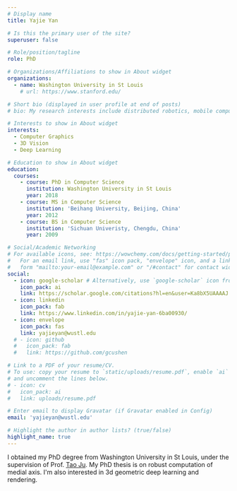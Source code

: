 ```yaml
---
# Display name
title: Yajie Yan

# Is this the primary user of the site?
superuser: false

# Role/position/tagline
role: PhD

# Organizations/Affiliations to show in About widget
organizations:
  - name: Washington University in St Louis
    # url: https://www.stanford.edu/

# Short bio (displayed in user profile at end of posts)
# bio: My research interests include distributed robotics, mobile computing and programmable matter.

# Interests to show in About widget
interests:
  - Computer Graphics
  - 3D Vision
  - Deep Learning

# Education to show in About widget
education:
  courses:
    - course: PhD in Computer Science
      institution: Washington University in St Louis
      year: 2018
    - course: MS in Computer Science
      institution: 'Beihang University, Beijing, China'
      year: 2012
    - course: BS in Computer Science
      institution: 'Sichuan Univeristy, Chengdu, China'
      year: 2009

# Social/Academic Networking
# For available icons, see: https://wowchemy.com/docs/getting-started/page-builder/#icons
#   For an email link, use "fas" icon pack, "envelope" icon, and a link in the
#   form "mailto:your-email@example.com" or "/#contact" for contact widget.
social:
  - icon: google-scholar # Alternatively, use `google-scholar` icon from `ai` icon pack
    icon_pack: ai
    link: https://scholar.google.com/citations?hl=en&user=Ka8bX5UAAAAJ
  - icon: linkedin
    icon_pack: fab
    link: https://www.linkedin.com/in/yajie-yan-6ba00930/
  - icon: envelope
    icon_pack: fas
    link: yajieyan@wustl.edu
  # - icon: github
  #   icon_pack: fab
  #   link: https://github.com/gcushen

# Link to a PDF of your resume/CV.
# To use: copy your resume to `static/uploads/resume.pdf`, enable `ai` icons in `params.toml`,
# and uncomment the lines below.
# - icon: cv
#   icon_pack: ai
#   link: uploads/resume.pdf

# Enter email to display Gravatar (if Gravatar enabled in Config)
email: 'yajieyan@wustl.edu'

# Highlight the author in author lists? (true/false)
highlight_name: true
---
```


I obtained my PhD degree from Washington University in St Louis, under the supervision of Prof. [Tao Ju](https://www.cse.wustl.edu/~taoju/). My PhD thesis is on robust computation of medial axis. I'm also interested in 3d geometric deep learning and rendering. 

<!-- {{< icon name="download" pack="fas" >}} Download my {{< staticref "uploads/demo_resume.pdf" "newtab" >}}resumé{{< /staticref >}}. -->
